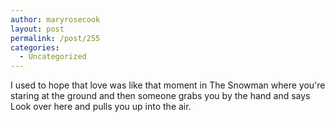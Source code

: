 ```yaml
---
author: maryrosecook
layout: post
permalink: /post/255
categories:
  - Uncategorized
---
```

I used to hope that love was like that moment in The Snowman where you're staring at the ground and then someone grabs you by the hand and says Look over here and pulls you up into the air.